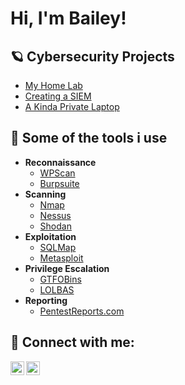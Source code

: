 <h1>Hi, I'm Bailey!


<h2>🪐 Cybersecurity Projects</h2>

- [My Home Lab](https://github.com/Stradestack/)
- [Creating a SIEM](https://github.com/Stradestack/)
- [A Kinda Private Laptop](https://github.com/Stradestack/)

<h2>🔧 Some of the tools i use</h2>

- <b>Reconnaissance</b>
  - [WPScan](https://github.com/Stradestack/)
  - [Burpsuite](https://github.com/Stradestack/)
- <b>Scanning</b>
  - [Nmap](https://github.com/Stradestack/)
  - [Nessus](https://github.com/Stradestack/)
  - [Shodan](https://github.com/Stradestack/)
- <b>Exploitation</b>
  - [SQLMap](https://github.com/Stradestack/)
  - [Metasploit](https://github.com/Stradestack/)
- <b>Privilege Escalation</b>
  - [GTFOBins](https://github.com/Stradestack/)
  - [LOLBAS](https://github.com/Stradestack/)
- <b>Reporting</b>
  - [PentestReports.com](https://pentestreports.com/)

<h2> 💬 Connect with me:</h2>

[<img align="left" alt="Baileyfullerton | Twitter" width="22px" src="https://cdn.jsdelivr.net/npm/simple-icons@v3/icons/twitter.svg" />][twitter]
[<img align="left" alt="Baileyfullerton | LinkedIn" width="22px" src="https://cdn.jsdelivr.net/npm/simple-icons@v3/icons/linkedin.svg" />][linkedin]

[twitter]: https://twitter.com/baileyfullerton
[linkedin]: https://linkedin.com/in/baileyfullerton

<!--
**stradestack/stradestack** is a ✨ _special_ ✨ repository because its `README.md` (this file) appears on your GitHub profile.

Here are some ideas to get you started:

- 🔭 I’m currently working on ...
- 🌱 I’m currently learning ...
- 👯 I’m looking to collaborate on ...
- 🤔 I’m looking for help with ...
- 💬 Ask me about ...
- 📫 How to reach me: ...
- 😄 Pronouns: ...
- ⚡ Fun fact: ...
-->

